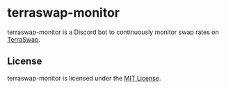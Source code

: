 terraswap-monitor
======

terraswap-monitor is a Discord bot to continuously monitor swap rates on [TerraSwap](https://terraswap.io/).

License
-------

terraswap-monitor is licensed under the [MIT License](LICENSE).
